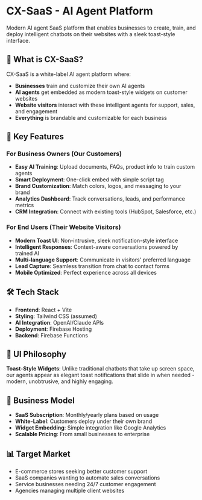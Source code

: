 # CX-SaaS - AI Agent Platform

Modern AI agent SaaS platform that enables businesses to create, train, and deploy intelligent chatbots on their websites with a sleek toast-style interface.

## 🚀 What is CX-SaaS?

CX-SaaS is a white-label AI agent platform where:

- **Businesses** train and customize their own AI agents
- **AI agents** get embedded as modern toast-style widgets on customer websites  
- **Website visitors** interact with these intelligent agents for support, sales, and engagement
- **Everything** is brandable and customizable for each business

## 🎯 Key Features

### For Business Owners (Our Customers)
- **Easy AI Training**: Upload documents, FAQs, product info to train custom agents
- **Smart Deployment**: One-click embed with simple script tag
- **Brand Customization**: Match colors, logos, and messaging to your brand
- **Analytics Dashboard**: Track conversations, leads, and performance metrics
- **CRM Integration**: Connect with existing tools (HubSpot, Salesforce, etc.)

### For End Users (Their Website Visitors)
- **Modern Toast UI**: Non-intrusive, sleek notification-style interface
- **Intelligent Responses**: Context-aware conversations powered by trained AI
- **Multi-language Support**: Communicate in visitors' preferred language
- **Lead Capture**: Seamless transition from chat to contact forms
- **Mobile Optimized**: Perfect experience across all devices

## 🛠 Tech Stack

- **Frontend**: React + Vite
- **Styling**: Tailwind CSS (assumed)
- **AI Integration**: OpenAI/Claude APIs
- **Deployment**: Firebase Hosting
- **Backend**: Firebase Functions

## 🎨 UI Philosophy

**Toast-Style Widgets**: Unlike traditional chatbots that take up screen space, our agents appear as elegant toast notifications that slide in when needed - modern, unobtrusive, and highly engaging.

## 🏢 Business Model

- **SaaS Subscription**: Monthly/yearly plans based on usage
- **White-Label**: Customers deploy under their own brand
- **Widget Embedding**: Simple integration like Google Analytics
- **Scalable Pricing**: From small businesses to enterprise

## 📊 Target Market

- E-commerce stores seeking better customer support
- SaaS companies wanting to automate sales conversations  
- Service businesses needing 24/7 customer engagement
- Agencies managing multiple client websites
